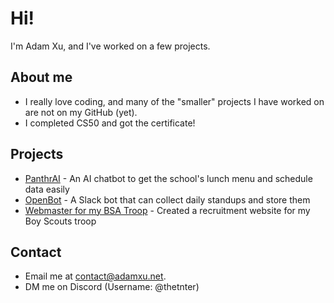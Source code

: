 # Hi!

I'm Adam Xu, and I've worked on a few projects.

## About me
- I really love coding, and many of the "smaller" projects I have worked on are not on my GitHub (yet).
- I completed CS50 and got the certificate!

## Projects
- [PanthrAI](https://github.com/panthrapp/panthrai) - An AI chatbot to get the school's lunch menu and schedule data easily
- [OpenBot](https://github.com/AdamEXu/OpenBot) - A Slack bot that can collect daily standups and store them
- [Webmaster for my BSA Troop](https://github.com/AdamEXu/JoinTroop14) - Created a recruitment website for my Boy Scouts troop

## Contact
- Email me at [contact@adamxu.net](mailto:contact@adamxu.net?subject=Hello!&body=Hi%20Adam%2C%0A%0AJust%20wanted%20to%20reach%20out%20to%20you%20regarding%20your%20GitHub%20page!%0A%0A).
- DM me on Discord (Username: @thetnter)

<!--
**AdamEXu/AdamEXu** is a ✨ _special_ ✨ repository because its `README.md` (this file) appears on your GitHub profile.

Here are some ideas to get you started:

- 🔭 I’m currently working on ...
- 🌱 I’m currently learning ...
- 👯 I’m looking to collaborate on ...
- 🤔 I’m looking for help with ...
- 💬 Ask me about ...
- 📫 How to reach me: ...
- 😄 Pronouns: ...
- ⚡ Fun fact: ...
-->
